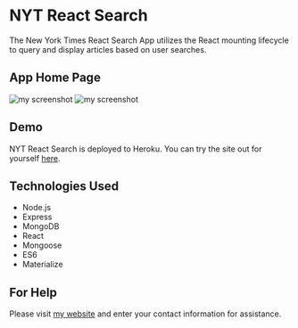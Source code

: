 # NYT React Search
The New York Times React Search App utilizes the React mounting lifecycle to query and display articles based on user searches. 

## App Home Page
![my screenshot](\Pictures\NYT.png)
![my screenshot](\Pictures\Result.png)

## Demo
NYT React Search is deployed to Heroku. You can try the site out for yourself [here](https://boiling-journey-41160.herokuapp.com/).

## Technologies Used
- Node.js
- Express
- MongoDB
- React
- Mongoose
- ES6
- Materialize

## For Help
Please visit [my website](https://fdunigan.github.io/) and enter your contact information for assistance. 